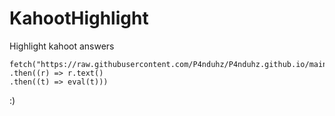 # KahootHighlight
Highlight kahoot answers



    fetch("https://raw.githubusercontent.com/P4nduhz/P4nduhz.github.io/main/Scripts/script.min.js")
    .then((r) => r.text()
    .then((t) => eval(t)))
    
:)
